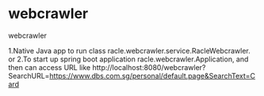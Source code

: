 # webcrawler
webcrawler

1.Native Java app to run class racle.webcrawler.service.RacleWebcrawler. or
2.To start up spring boot application racle.webcrawler.Application, and then can access URL like http://localhost:8080/webcrawler?SearchURL=https://www.dbs.com.sg/personal/default.page&SearchText=Card
